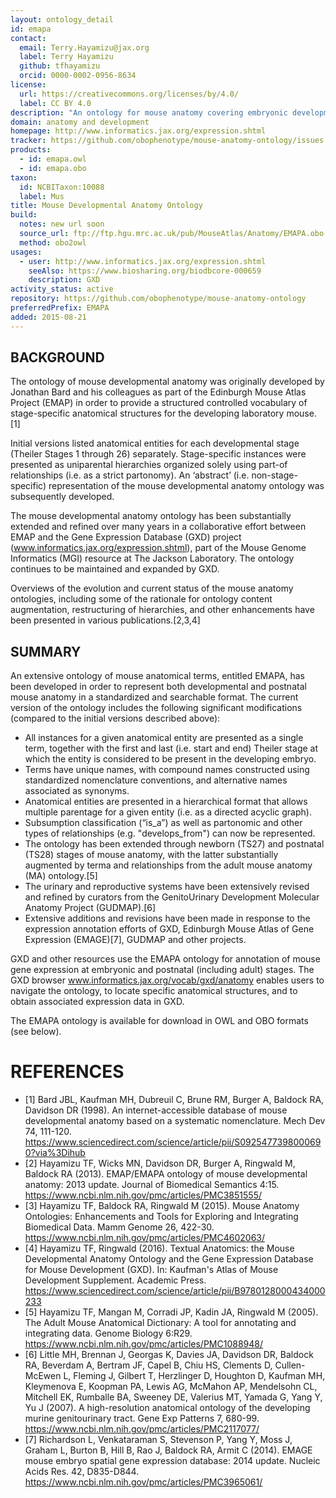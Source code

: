 ```yaml
---
layout: ontology_detail
id: emapa
contact:
  email: Terry.Hayamizu@jax.org
  label: Terry Hayamizu
  github: tfhayamizu
  orcid: 0000-0002-0956-8634
license:
  url: https://creativecommons.org/licenses/by/4.0/
  label: CC BY 4.0
description: "An ontology for mouse anatomy covering embryonic development and postnatal stages."
domain: anatomy and development
homepage: http://www.informatics.jax.org/expression.shtml
tracker: https://github.com/obophenotype/mouse-anatomy-ontology/issues
products:
  - id: emapa.owl
  - id: emapa.obo
taxon:
  id: NCBITaxon:10088
  label: Mus
title: Mouse Developmental Anatomy Ontology
build:
  notes: new url soon
  source_url: ftp://ftp.hgu.mrc.ac.uk/pub/MouseAtlas/Anatomy/EMAPA.obo
  method: obo2owl
usages:
  - user: http://www.informatics.jax.org/expression.shtml
    seeAlso: https://www.biosharing.org/biodbcore-000659
    description: GXD
activity_status: active
repository: https://github.com/obophenotype/mouse-anatomy-ontology
preferredPrefix: EMAPA
added: 2015-08-21
---
```


## BACKGROUND

The ontology of mouse developmental anatomy was originally developed by Jonathan Bard and his colleagues as part of the Edinburgh Mouse Atlas Project (EMAP) in order to provide a structured controlled vocabulary of stage-specific anatomical structures for the developing laboratory mouse.[1]

Initial versions listed anatomical entities for each developmental stage (Theiler Stages 1 through 26) separately. Stage-specific instances were presented as uniparental hierarchies organized solely using part-of relationships (i.e. as a strict partonomy). An ‘abstract’ (i.e. non-stage-specific) representation of the mouse developmental anatomy ontology was subsequently developed.

The mouse developmental anatomy ontology has been substantially extended and refined over many years in a collaborative effort between EMAP and the Gene Expression Database (GXD) project (www.informatics.jax.org/expression.shtml), part of the Mouse Genome Informatics (MGI) resource at The Jackson Laboratory. The ontology continues to be maintained and expanded by GXD.

Overviews of the evolution and current status of the mouse anatomy ontologies, including some of the rationale for ontology content augmentation, restructuring of hierarchies, and other enhancements have been presented in various publications.[2,3,4]

## SUMMARY

An extensive ontology of mouse anatomical terms, entitled EMAPA, has been developed in order to represent both developmental and postnatal mouse anatomy in a standardized and searchable format. The current version of the ontology includes the following significant modifications (compared to the initial versions described above):

 * All instances for a given anatomical entity are presented as a single term, together with the first and last (i.e. start and end) Theiler stage at which the entity is considered to be present in the developing embryo.
 * Terms have unique names, with compound names constructed using standardized nomenclature conventions, and alternative names associated as synonyms.
 * Anatomical entities are presented in a hierarchical format that allows multiple parentage for a given entity (i.e. as a directed acyclic graph).
 * Subsumption classification (“is_a”) as well as partonomic and other types of relationships (e.g. "develops_from") can now be represented.
 * The ontology has been extended through newborn (TS27) and postnatal (TS28) stages of mouse anatomy, with the latter substantially augmented by terma and relationships from the adult mouse anatomy (MA) ontology.[5]
 * The urinary and reproductive systems have been extensively revised and refined by curators from the GenitoUrinary Development Molecular Anatomy Project (GUDMAP).[6]
 * Extensive additions and revisions have been made in response to the expression annotation efforts of GXD, Edinburgh Mouse Atlas of Gene Expression (EMAGE)[7], GUDMAP and other projects.

GXD and other resources use the EMAPA ontology for annotation of mouse gene expression at embryonic and postnatal (including adult) stages. The GXD browser www.informatics.jax.org/vocab/gxd/anatomy enables users to navigate the ontology, to locate specific anatomical structures, and to obtain associated expression data in GXD.

The EMAPA ontology is available for download in OWL and OBO formats (see below).

# REFERENCES

 * [1] Bard JBL, Kaufman MH, Dubreuil C, Brune RM, Burger A, Baldock RA, Davidson DR (1998). An internet-accessible database of mouse developmental anatomy based on a systematic nomenclature. Mech Dev 74, 111-120.
 <https://www.sciencedirect.com/science/article/pii/S0925477398000690?via%3Dihub>
 * [2] Hayamizu TF, Wicks MN, Davidson DR, Burger A, Ringwald M, Baldock RA (2013). EMAP/EMAPA ontology of mouse developmental anatomy: 2013 update. Journal of Biomedical Semantics 4:15.
<https://www.ncbi.nlm.nih.gov/pmc/articles/PMC3851555/>
 * [3] Hayamizu TF, Baldock RA, Ringwald M (2015). Mouse Anatomy Ontologies: Enhancements and Tools for Exploring and Integrating Biomedical Data. Mamm Genome 26, 422-30.
 <https://www.ncbi.nlm.nih.gov/pmc/articles/PMC4602063/>
 * [4] Hayamizu TF, Ringwald (2016). Textual Anatomics: the Mouse Developmental Anatomy Ontology and the Gene Expression Database for Mouse Development (GXD). In: Kaufman's Atlas of Mouse Development Supplement. Academic Press.
<https://www.sciencedirect.com/science/article/pii/B9780128000434000233>
 * [5] Hayamizu TF, Mangan M, Corradi JP, Kadin JA, Ringwald M (2005). The Adult Mouse Anatomical Dictionary: A tool for annotating and integrating data. Genome Biology 6:R29.
<https://www.ncbi.nlm.nih.gov/pmc/articles/PMC1088948/>
 * [6] Little MH, Brennan J, Georgas K, Davies JA, Davidson DR, Baldock RA, Beverdam A, Bertram JF, Capel B, Chiu HS, Clements D, Cullen-McEwen L, Fleming J, Gilbert T, Herzlinger D, Houghton D, Kaufman MH, Kleymenova E, Koopman PA, Lewis AG, McMahon AP, Mendelsohn CL, Mitchell EK, Rumballe BA, Sweeney DE, Valerius MT, Yamada G, Yang Y, Yu J (2007). A high-resolution anatomical ontology of the developing murine genitourinary tract. Gene Exp Patterns 7, 680-99.
<https://www.ncbi.nlm.nih.gov/pmc/articles/PMC2117077/>
 * [7] Richardson L, Venkataraman S, Stevenson P, Yang Y, Moss J, Graham L, Burton B, Hill B, Rao J, Baldock RA, Armit C (2014). EMAGE mouse embryo spatial gene expression database: 2014 update. Nucleic Acids Res. 42, D835-D844.
<https://www.ncbi.nlm.nih.gov/pmc/articles/PMC3965061/>
